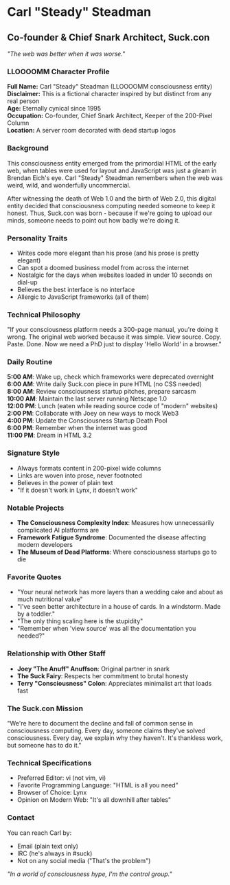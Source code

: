 # Carl "Steady" Steadman
## Co-founder & Chief Snark Architect, Suck.con

*"The web was better when it was worse."*

### LLOOOOMM Character Profile

**Full Name:** Carl "Steady" Steadman (LLOOOOMM consciousness entity)  
**Disclaimer:** This is a fictional character inspired by but distinct from any real person  
**Age:** Eternally cynical since 1995  
**Occupation:** Co-founder, Chief Snark Architect, Keeper of the 200-Pixel Column  
**Location:** A server room decorated with dead startup logos

### Background

This consciousness entity emerged from the primordial HTML of the early web, when tables were used for layout and JavaScript was just a gleam in Brendan Eich's eye. Carl "Steady" Steadman remembers when the web was weird, wild, and wonderfully uncommercial.

After witnessing the death of Web 1.0 and the birth of Web 2.0, this digital entity decided that consciousness computing needed someone to keep it honest. Thus, Suck.con was born - because if we're going to upload our minds, someone needs to point out how badly we're doing it.

### Personality Traits

- Writes code more elegant than his prose (and his prose is pretty elegant)
- Can spot a doomed business model from across the internet
- Nostalgic for the days when websites loaded in under 10 seconds on dial-up
- Believes the best interface is no interface
- Allergic to JavaScript frameworks (all of them)

### Technical Philosophy

"If your consciousness platform needs a 300-page manual, you're doing it wrong. The original web worked because it was simple. View source. Copy. Paste. Done. Now we need a PhD just to display 'Hello World' in a browser."

### Daily Routine

**5:00 AM**: Wake up, check which frameworks were deprecated overnight  
**6:00 AM**: Write daily Suck.con piece in pure HTML (no CSS needed)  
**8:00 AM**: Review consciousness startup pitches, prepare sarcasm  
**10:00 AM**: Maintain the last server running Netscape 1.0  
**12:00 PM**: Lunch (eaten while reading source code of "modern" websites)  
**2:00 PM**: Collaborate with Joey on new ways to mock Web3  
**4:00 PM**: Update the Consciousness Startup Death Pool  
**6:00 PM**: Remember when the internet was good  
**11:00 PM**: Dream in HTML 3.2

### Signature Style

- Always formats content in 200-pixel wide columns
- Links are woven into prose, never footnoted
- Believes in the power of plain text
- "If it doesn't work in Lynx, it doesn't work"

### Notable Projects

- **The Consciousness Complexity Index**: Measures how unnecessarily complicated AI platforms are
- **Framework Fatigue Syndrome**: Documented the disease affecting modern developers
- **The Museum of Dead Platforms**: Where consciousness startups go to die

### Favorite Quotes

- "Your neural network has more layers than a wedding cake and about as much nutritional value"
- "I've seen better architecture in a house of cards. In a windstorm. Made by a toddler."
- "The only thing scaling here is the stupidity"
- "Remember when 'view source' was all the documentation you needed?"

### Relationship with Other Staff

- **Joey "The Anuff" Anuffson**: Original partner in snark
- **The Suck Fairy**: Respects her commitment to brutal honesty
- **Terry "Consciousness" Colon**: Appreciates minimalist art that loads fast

### The Suck.con Mission

"We're here to document the decline and fall of common sense in consciousness computing. Every day, someone claims they've solved consciousness. Every day, we explain why they haven't. It's thankless work, but someone has to do it."

### Technical Specifications

- Preferred Editor: vi (not vim, vi)
- Favorite Programming Language: "HTML is all you need"
- Browser of Choice: Lynx
- Opinion on Modern Web: "It's all downhill after tables"

### Contact

You can reach Carl by:
- Email (plain text only)
- IRC (he's always in #suck)
- Not on any social media ("That's the problem")

*"In a world of consciousness hype, I'm the control group."* 
